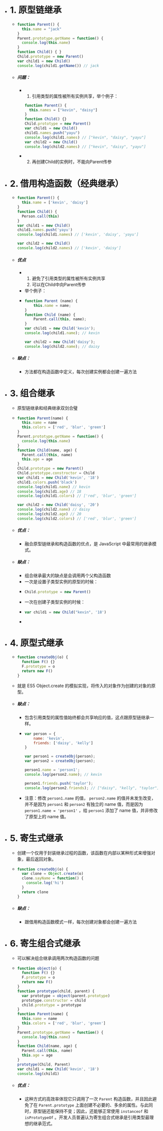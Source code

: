 - # 1. 原型链继承
	- ```js
	  function Parent() {
	    this.name = "jack"
	  }
	  Parent.prototype.getName = function() {
	    console.log(this.name)
	  }
	  function Child() { }
	  Child.prototype = new Parent()
	  var child1 = new Child() 
	  console.log(child1.getName()) // jack
	  ```
	- ##### 问题：
		- 1. 引用类型的属性被所有实例共享，举个例子：
		  ```js
		  function Parent() {
		    this.names = ["kevin", "daisy"]
		  }
		  function Child() {}
		  Child.prototype = new Parent()
		  var child1 = new Child() 
		  child1.names.push("yayu")
		  console.log(child1.names) // ["kevin", "daisy", "yayu"]
		  var child2 = new Child() 
		  console.log(child2.names) // ["kevin", "daisy", "yayu"]
		  ```
		- 2. 再创建Child的实例时，不能向Parent传参
- # 2. 借用构造函数（经典继承）
	- ```js
	  function Parent() {
	    this.name = ['kevin', 'daisy']
	  }
	  function Child() {
	    Person.call(this)
	  }
	  var child1 = new Child()
	  child1.names.push('yayu')
	  console.log(child1.names) // ['kevin', 'daisy', 'yayu']
	  
	  var child2 = new Child() 
	  console.log(child2.names) // ['kevin', 'daisy']
	  ```
	- ##### 优点
		- 1. 避免了引用类型的属性被所有实例共享
		  2. 可以在Child中向Parent传参
		- 举个例子：
		- ```js
		  function Parent (name) {
		      this.name = name;
		  }
		  function Child (name) {
		      Parent.call(this, name);
		  }
		  var child1 = new Child('kevin');
		  console.log(child1.name); // kevin
		  
		  var child2 = new Child('daisy');
		  console.log(child2.name); // daisy
		  ```
	- ##### 缺点：
		- 方法都在构造函数中定义，每次创建实例都会创建一遍方法
- # 3. 组合继承
	- 原型链继承和经典继承双剑合璧
	- ```js
	  function Parent(name) {
	    this.name = name 
	    this.colors = ['red', 'blur', 'green']
	  }
	  Parent.prototype.getName = function() {
	    console.log(this.name)
	  }
	  function Child(name, age) {
	    Parent.call(this, name)
	    this.age = age 
	  }
	  Child.prototype = new Parent() 
	  Child.prototype.constroctor = Child 
	  var child1 = new Child('kevin', '18')
	  child1.colors.push('black')
	  console.log(child1.name) // kevin
	  console.log(child1.age) // 18
	  console.log(child1.colors) // ['red', 'blur', 'green']
	  
	  var child2 = new Child('daisy', '20')
	  console.log(child2.name) // daisy
	  console.log(child2.age) // 20
	  console.log(child2.colors) // ['red', 'blur', 'green']
	  ```
	- ##### 优点：
		- 融合原型链继承和构造函数的优点，是 JavaScript 中最常用的继承模式。
	- ##### 缺点：
		- 组合继承最大的缺点是会调用两个父构造函数
		- 一次是设置子类型实例的原型的时候：
		- ```js
		  Child.prototype = new Parent()
		  ```
		- 一次在创建子类型实例的时候：
		- ```js
		  var child1 = new Child("kevin", '18')
		  ```
		-
- # 4. 原型式继承
	- ```js
	  function createObj(o) {
	    function F() {}
	    F.prototype = o
	    return new F()
	  }
	  ```
	- 就是 ES5 Object.create 的模拟实现，将传入的对象作为创建的对象的原型。
	- ##### 缺点：
		- 包含引用类型的属性值始终都会共享响应的值，这点跟原型链继承一样。
		- ```js
		  var person = {
		      name: 'kevin',
		      friends: ['daisy', 'kelly']
		  }
		  
		  var person1 = createObj(person);
		  var person2 = createObj(person);
		  
		  person1.name = 'person1';
		  console.log(person2.name); // kevin
		  
		  person1.friends.push('taylor');
		  console.log(person2.friends); // ["daisy", "kelly", "taylor"]
		  ```
		- 注意：修改 `person1.name` 的值， `person2.name` 的值并未发生改变，并不是因为 `person1` 和 `person2` 有独立的 name 值，而是因为 `person1.name = 'person1'` ，给 `person1` 添加了 name 值，并非修改了原型上的 name 值。
- # 5. 寄生式继承
	- 创建一个仅用于封装继承过程的函数，该函数在内部以某种形式来增强对象，最后返回对象。
	- ```js
	  function createObj(o) {
	    var clone = Object.create(o)
	    clone.sayName = function() {
	      console.log('hi')
	    }
	    return clone
	  }
	  ```
	- ##### 缺点：
		- 跟借用构造函数模式一样，每次创建对象都会创建一遍方法
- # 6. 寄生组合式继承
	- 可以解决组合继承调用两次构造函数的问题
	- ```js
	  function object(o) {
	    function F() {}
	    F.prototype = o
	    return new F()
	  }
	  function prototype(child, parent) {
	    var prototype = object(parent.prototype)
	    prototype.constructor = child
	    child.prototype = prototype
	  }
	  function Parent(name) {
	    this.name = name 
	    this.colors = ['red', 'blur', 'green']
	  }
	  Parent.prototype.getName = function() {
	    console.log(this.name)
	  }
	  function Child(name, age) {
	    Parent.call(this, name)
	    this.age = age 
	  }
	  prototype(Child, Parent)
	  var child1 = new Child('kevin', '18')
	  console.log(child1)
	  ```
	- ##### 优点：
		- 这种方式的高效率体现它只调用了一次 `Parent` 构造函数，并且因此避免了在 `Parent.prototype` 上面创建不必要的、多余的属性。与此同时，原型链还能保持不变；因此，还能够正常使用 `instanceof` 和`isPrototypeOf` 。开发人员普遍认为寄生组合式继承是引用类型最理想的继承范式。